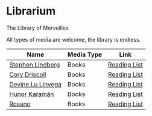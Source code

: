 # Librarium
The Library of Merveilles

All types of media are welcome, the library is endless.

Name | Media Type | Link 
-----|------------|------
[Stephen Lindberg](https://twitter.com/setphen_)  | Books | [Reading List](https://phse.net/reading)
[Cory Driscoll](https://github.com/drisc)         | Books | [Reading List](https://drisc.io/wiki/library)
[Devine Lu Linvega](https://twitter.com/neauoire) | Books | [Reading List](https://wiki.xxiivv.com/site/reading.html)
[Hunor Karamán](https://hex22.org/) | Books | [Reading List](https://hex22.org/wiki/readings/)
[Rosano](https://rosano.ca) | Books | [Reading List](https://ref.rosano.ca/46)
